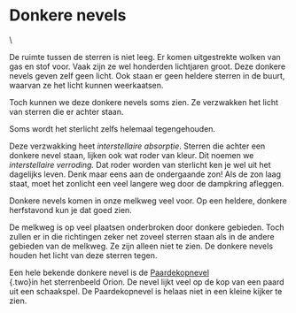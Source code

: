 # Donkere nevels

\

De ruimte tussen de sterren is niet leeg. Er komen uitgestrekte wolken
van gas en stof voor. Vaak zijn ze wel honderden lichtjaren groot. Deze
donkere nevels geven zelf geen licht. Ook staan er geen heldere sterren
in de buurt, waarvan ze het licht kunnen weerkaatsen.

Toch kunnen we deze donkere nevels soms zien. Ze verzwakken het licht
van sterren die er achter staan.

Soms wordt het sterlicht zelfs helemaal tegengehouden.

Deze verzwakking heet *interstellaire absorptie*. Sterren die achter een
donkere nevel staan, lijken ook wat roder van kleur. Dit noemen we
*interstellaire verroding.* Dat roder worden van sterlicht ken je wel
uit het dagelijks leven. Denk maar eens aan de ondergaande zon! Als de
zon laag staat, moet het zonlicht een veel langere weg door de dampkring
afleggen.

Donkere nevels komen in onze melkweg veel voor. Op een heldere, donkere
herfstavond kun je dat goed zien.

De melkweg is op veel plaatsen onderbroken door donkere gebieden. Toch
zullen er in die richtingen zeker net zoveel sterren staan als in de
andere gebieden van de melkweg. Ze zijn alleen niet te zien. De donkere
nevels houden het licht van deze sterren tegen.

Een hele bekende donkere nevel is de [Paardekopnevel\
](paardekopnevel.html){.two}in het sterrenbeeld Orion. De nevel lijkt
veel op de kop van een paard uit een schaakspel. De Paardekopnevel is
helaas niet in een kleine kijker te zien.
